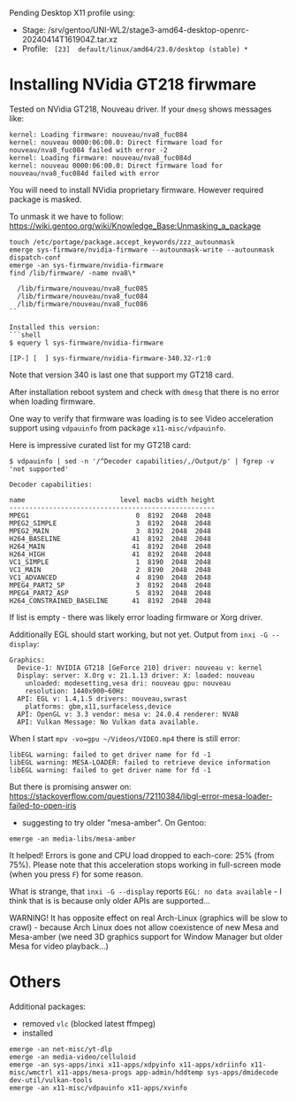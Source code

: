 
Pending Desktop X11 profile using:
- Stage: /srv/gentoo/UNI-WL2/stage3-amd64-desktop-openrc-20240414T161904Z.tar.xz
- Profile: ` [23]  default/linux/amd64/23.0/desktop (stable) *`

# Installing NVidia GT218 firwmare

Tested on NVidia GT218, Nouveau driver. If your `dmesg` shows messages like:
```
kernel: Loading firmware: nouveau/nva8_fuc084
kernel: nouveau 0000:06:00.0: Direct firmware load for nouveau/nva8_fuc084 failed with error -2
kernel: Loading firmware: nouveau/nva8_fuc084d
kernel: nouveau 0000:06:00.0: Direct firmware load for nouveau/nva8_fuc084d failed with error
```
You will need to install NVidia proprietary firmware. However required package is masked.

To unmask it we have to follow: https://wiki.gentoo.org/wiki/Knowledge_Base:Unmasking_a_package

```shell
touch /etc/portage/package.accept_keywords/zzz_autounmask
emerge sys-firmware/nvidia-firmware --autounmask-write --autounmask
dispatch-conf
emerge -an sys-firmware/nvidia-firmware
find /lib/firmware/ -name nva8\*

  /lib/firmware/nouveau/nva8_fuc085
  /lib/firmware/nouveau/nva8_fuc084
  /lib/firmware/nouveau/nva8_fuc086
``

Installed this version:
```shell
$ equery l sys-firmware/nvidia-firmware

[IP-] [  ] sys-firmware/nvidia-firmware-340.32-r1:0
```
Note that version 340 is last one that support my GT218 card.

After installation reboot system and check with `dmesg` that there is no error when loading firmware.

One way to verify that firmware was loading is to see Video acceleration support using `vdpauinfo`
from package `x11-misc/vdpauinfo`.

Here is impressive curated list for my GT218 card:
```shell
$ vdpauinfo | sed -n '/^Decoder capabilities/,/Output/p' | fgrep -v 'not supported'

Decoder capabilities:

name                        level macbs width height
----------------------------------------------------
MPEG1                           0  8192  2048  2048
MPEG2_SIMPLE                    3  8192  2048  2048
MPEG2_MAIN                      3  8192  2048  2048
H264_BASELINE                  41  8192  2048  2048
H264_MAIN                      41  8192  2048  2048
H264_HIGH                      41  8192  2048  2048
VC1_SIMPLE                      1  8190  2048  2048
VC1_MAIN                        2  8190  2048  2048
VC1_ADVANCED                    4  8190  2048  2048
MPEG4_PART2_SP                  3  8192  2048  2048
MPEG4_PART2_ASP                 5  8192  2048  2048
H264_CONSTRAINED_BASELINE      41  8192  2048  2048
```

If list is empty - there was likely error loading firmware or Xorg driver.

Additionally EGL should start working, but not yet. Output from `inxi -G --display`:

```
Graphics:
  Device-1: NVIDIA GT218 [GeForce 210] driver: nouveau v: kernel
  Display: server: X.Org v: 21.1.13 driver: X: loaded: nouveau
    unloaded: modesetting,vesa dri: nouveau gpu: nouveau
    resolution: 1440x900~60Hz
  API: EGL v: 1.4,1.5 drivers: nouveau,swrast
    platforms: gbm,x11,surfaceless,device
  API: OpenGL v: 3.3 vendor: mesa v: 24.0.4 renderer: NVA8
  API: Vulkan Message: No Vulkan data available.
```

When I start `mpv -vo=gpu ~/Videos/VIDEO.mp4` there is still error:
```
libEGL warning: failed to get driver name for fd -1
libEGL warning: MESA-LOADER: failed to retrieve device information
libEGL warning: failed to get driver name for fd -1
```
But there is promising answer on:
https://stackoverflow.com/questions/72110384/libgl-error-mesa-loader-failed-to-open-iris
- suggesting to try older "mesa-amber". On Gentoo:

```shell
emerge -an media-libs/mesa-amber
```

It helped! Errors is gone and CPU load dropped to each-core: 25% (from 75%). Please note that
this acceleration stops working in full-screen mode (when you press `F`) for some reason.

What is strange, that `inxi -G --display` reports `EGL: no data available` - I think that is is because
only older APIs are supported...

WARNING! It has opposite effect on real Arch-Linux (graphics will be slow to crawl) - because Arch
Linux does not allow coexistence of new Mesa and Mesa-amber (we need 3D graphics support for Window Manager
but older Mesa for video playback...)

# Others

Additional packages:
- removed `vlc` (blocked latest ffmpeg)
- installed

```
emerge -an net-misc/yt-dlp
emerge -an media-video/celluloid
emerge -an sys-apps/inxi x11-apps/xdpyinfo x11-apps/xdriinfo x11-misc/wmctrl x11-apps/mesa-progs app-admin/hddtemp sys-apps/dmidecode dev-util/vulkan-tools
emerge -an x11-misc/vdpauinfo x11-apps/xvinfo
```


